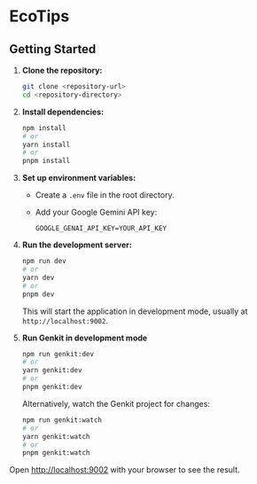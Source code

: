 
# EcoTips

## Getting Started

1.  **Clone the repository:**

    ```bash
    git clone <repository-url>
    cd <repository-directory>
    ```

2.  **Install dependencies:**

    ```bash
    npm install
    # or
    yarn install
    # or
    pnpm install
    ```

3.  **Set up environment variables:**

    *   Create a `.env` file in the root directory.
    *   Add your Google Gemini API key:

        ```
        GOOGLE_GENAI_API_KEY=YOUR_API_KEY
        ```

4.  **Run the development server:**

    ```bash
    npm run dev
    # or
    yarn dev
    # or
    pnpm dev
    ```

    This will start the application in development mode, usually at `http://localhost:9002`.

5.  **Run Genkit in development mode**

    ```bash
    npm run genkit:dev
    # or
    yarn genkit:dev
    # or
    pnpm genkit:dev
    ```

    Alternatively, watch the Genkit project for changes:

    ```bash
    npm run genkit:watch
    # or
    yarn genkit:watch
    # or
    pnpm genkit:watch
    ```

Open [http://localhost:9002](http://localhost:9002) with your browser to see the result.

